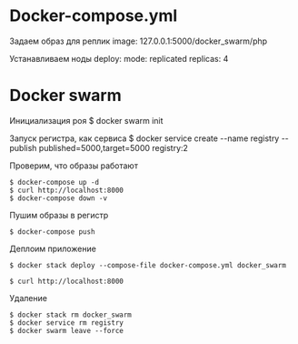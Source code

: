 # Docker-compose.yml 
Задаем образ для реплик
    image: 127.0.0.1:5000/docker_swarm/php

Устанавливаем ноды
    deploy:
        mode: replicated
        replicas: 4

# Docker swarm
Инициализация роя
    $ docker swarm init

Запуск регистра, как сервиса
    $ docker service create --name registry --publish published=5000,target=5000 registry:2

Проверим, что образы работают

    $ docker-compose up -d
    $ curl http://localhost:8000
    $ docker-compose down -v

Пушим образы в регистр

    $ docker-compose push

Деплоим приложение

    $ docker stack deploy --compose-file docker-compose.yml docker_swarm

    $ curl http://localhost:8000

Удаление

    $ docker stack rm docker_swarm
    $ docker service rm registry
    $ docker swarm leave --force
